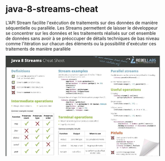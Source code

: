 # java-8-streams-cheat
L'API Stream facilite l'exécution de traitements sur des données de manière séquentielle ou parallèle. Les Streams permettent de laisser le développeur se concentrer sur les données et les traitements réalisés sur cet ensemble de données sans avoir à se préoccuper de détails techniques de bas niveau comme l'itération sur chacun des éléments ou la possibilité d'exécuter ces traitements de manière parallèle

![image](1638652890198.jpg)